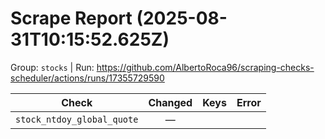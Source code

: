 # Scrape Report (2025-08-31T10:15:52.625Z)

Group: `stocks`  |  Run: https://github.com/AlbertoRoca96/scraping-checks-scheduler/actions/runs/17355729590

| Check | Changed | Keys | Error |
|---|:---:|:--|:--|
| `stock_ntdoy_global_quote` | — |  |  |
